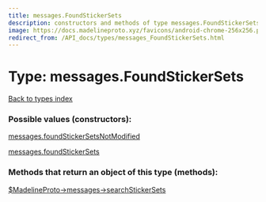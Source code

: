 ```yaml
---
title: messages.FoundStickerSets
description: constructors and methods of type messages.FoundStickerSets
image: https://docs.madelineproto.xyz/favicons/android-chrome-256x256.png
redirect_from: /API_docs/types/messages_FoundStickerSets.html
---
```

# Type: messages.FoundStickerSets  
[Back to types index](index.md)



### Possible values (constructors):

[messages.foundStickerSetsNotModified](../constructors/messages.foundStickerSetsNotModified.md)  

[messages.foundStickerSets](../constructors/messages.foundStickerSets.md)  



### Methods that return an object of this type (methods):

[$MadelineProto->messages->searchStickerSets](../methods/messages.searchStickerSets.md)  




